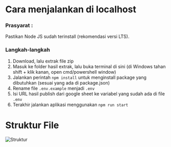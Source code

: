 # Cara menjalankan di localhost

### Prasyarat :

Pastikan Node JS sudah terinstall (rekomendasi versi LTS).

### Langkah-langkah

1. Download, lalu extrak file zip
2. Masuk ke folder hasil extrak, lalu buka terminal di sini (di Windows tahan shift + klik kanan, open cmd/powershell window)
3. Jalankan perintah `npm install` untuk menginstall package yang dibutuhkan (sesuai yang ada di package.json)
4. Rename file `.env.example` menjadi `.env`
5. Isi URL hasil publish dari google sheet ke variabel yang sudah ada di file `.env`
6. Terakhir jalankan aplikasi menggunakan `npm run start`

# Struktur File

![Struktur](https://i.ibb.co/CsPXtL9/struktur.png)
